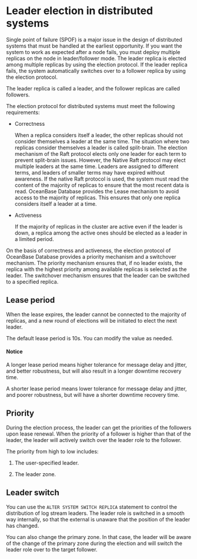 # Leader election in distributed systems

Single point of failure (SPOF) is a major issue in the design of distributed systems that must be handled at the earliest opportunity. If you want the system to work as expected after a node fails, you must deploy multiple replicas on the node in leader/follower mode. The leader replica is elected among multiple replicas by using the election protocol. If the leader replica fails, the system automatically switches over to a follower replica by using the election protocol.

The leader replica is called a leader, and the follower replicas are called followers.

The election protocol for distributed systems must meet the following requirements:

* Correctness

   When a replica considers itself a leader, the other replicas should not consider themselves a leader at the same time. The situation where two replicas consider themselves a leader is called split-brain. The election mechanism of the Raft protocol elects only one leader for each term to prevent split-brain issues. However, the Native Raft protocol may elect multiple leaders at the same time. Leaders are assigned to different terms, and leaders of smaller terms may have expired without awareness. If the native Raft protocol is used, the system must read the content of the majority of replicas to ensure that the most recent data is read. OceanBase Database provides the Lease mechanism to avoid access to the majority of replicas. This ensures that only one replica considers itself a leader at a time.

* Activeness

   If the majority of replicas in the cluster are active even if the leader is down, a replica among the active ones should be elected as a leader in a limited period.

On the basis of correctness and activeness, the election protocol of OceanBase Database provides a priority mechanism and a switchover mechanism. The priority mechanism ensures that, if no leader exists, the replica with the highest priority among available replicas is selected as the leader. The switchover mechanism ensures that the leader can be switched to a specified replica.

## Lease period

When the lease expires, the leader cannot be connected to the majority of replicas, and a new round of elections will be initiated to elect the next leader.

The default lease period is 10s. You can modify the value as needed.

  <main id="notice" type='notice'>
    <h4>Notice</h4>
    <p>A longer lease period means higher tolerance for message delay and jitter, and better robustness, but will also result in a longer downtime recovery time. </p>
    <p>A shorter lease period means lower tolerance for message delay and jitter, and poorer robustness, but will have a shorter downtime recovery time. </p>
  </main>

## Priority

During the election process, the leader can get the priorities of the followers upon lease renewal. When the priority of a follower is higher than that of the leader, the leader will actively switch over the leader role to the follower.

The priority from high to low includes:

1. The user-specified leader.

2. The leader zone.

## Leader switch

You can use the `ALTER SYSTEM SWITCH REPLICA` statement to control the distribution of log stream leaders. The leader role is switched in a smooth way internally, so that the external is unaware that the position of the leader has changed.

You can also change the primary zone. In that case, the leader will be aware of the change of the primary zone during the election and will switch the leader role over to the target follower.
